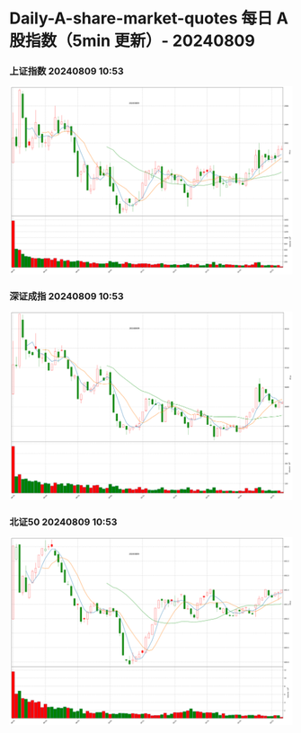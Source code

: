 
# Daily-A-share-market-quotes 每日 A 股指数（5min 更新）- 20240809

### 上证指数 20240809 10:53
![](./fig/2024/8/20240809-sh000001.png)

### 深证成指 20240809 10:53
![](./fig/2024/8/20240809-sz399001.png)

### 北证50 20240809 10:53
![](./fig/2024/8/20240809-bj899050.png)
